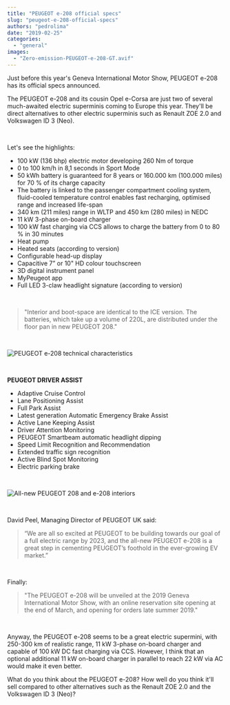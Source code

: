 ```yaml
---
title: "PEUGEOT e-208 official specs"
slug: "peugeot-e-208-official-specs"
authors: "pedrolima"
date: "2019-02-25"
categories: 
  - "general"
images: 
  - "Zero-emission-PEUGEOT-e-208-GT.avif"
---
```


Just before this year's Geneva International Motor Show, PEUGEOT e-208 has its official specs announced.

The PEUGEOT e-208 and its cousin Opel e-Corsa are just two of several much-awaited electric superminis coming to Europe this year. They'll be direct alternatives to other electric superminis such as Renault ZOE 2.0 and Volkswagen ID 3 (Neo).

 

Let's see the highlights:

- 100 kW (136 bhp) electric motor developing 260 Nm of torque
- 0 to 100 km/h in 8,1 seconds in Sport Mode
- 50 kWh battery is guaranteed for 8 years or 160.000 km (100.000 miles) for 70 % of its charge capacity
- The battery is linked to the passenger compartment cooling system, fluid-cooled temperature control enables fast recharging, optimised range and increased life-span
- 340 km (211 miles) range in WLTP and 450 km (280 miles) in NEDC
- 11 kW 3-phase on-board charger
- 100 kW fast charging via CCS allows to charge the battery from 0 to 80 % in 30 minutes
- Heat pump
- Heated seats (according to version)
- Configurable head-up display
- Capacitive 7” or 10" HD colour touchscreen
- 3D digital instrument panel
- MyPeugeot app
- Full LED 3-claw headlight signature (according to version)

 

> "Interior and boot-space are identical to the ICE version. The batteries, which take up a volume of 220L, are distributed under the floor pan in new PEUGEOT 208."

 

![PEUGEOT e-208 technical characteristics](images/PEUGEOT-e-208-technical-characteristics.avif)

 

**PEUGEOT DRIVER ASSIST**

- Adaptive Cruise Control
- Lane Positioning Assist
- Full Park Assist
- Latest generation Automatic Emergency Brake Assist
- Active Lane Keeping Assist
- Driver Attention Monitoring
- PEUGEOT Smartbeam automatic headlight dipping
- Speed Limit Recognition and Recommendation
- Extended traffic sign recognition
- Active Blind Spot Monitoring
- Electric parking brake

 

![All-new PEUGEOT 208 and e-208 interiors](images/All-new-PEUGEOT-208-and-e-208-interiors.avif)

 

David Peel, Managing Director of PEUGEOT UK said:

> “We are all so excited at PEUGEOT to be building towards our goal of a full electric range by 2023, and the all-new PEUGEOT e-208 is a great step in cementing PEUGEOT’s foothold in the ever-growing EV market.”

 

Finally:

> "The PEUGEOT e-208 will be unveiled at the 2019 Geneva International Motor Show, with an online reservation site opening at the end of March, and opening for orders late summer 2019."

 

Anyway, the PEUGEOT e-208 seems to be a great electric supermini, with 250-300 km of realistic range, 11 kW 3-phase on-board charger and capable of 100 kW DC fast charging via CCS. However, I think that an optional additional 11 kW on-board charger in parallel to reach 22 kW via AC would make it even better.

What do you think about the PEUGEOT e-208? How well do you think it'll sell compared to other alternatives such as the Renault ZOE 2.0 and the Volkswagen ID 3 (Neo)?

